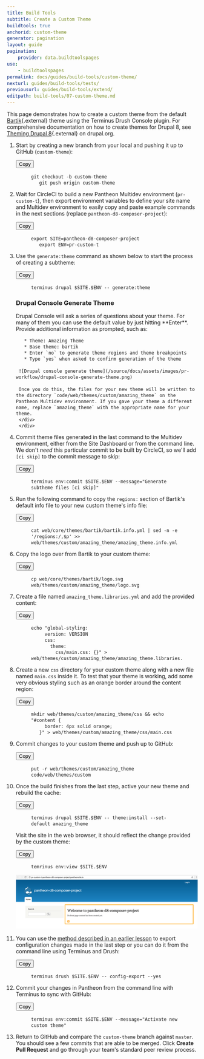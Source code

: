 ```yaml
---
title: Build Tools
subtitle: Create a Custom Theme
buildtools: true
anchorid: custom-theme
generator: pagination
layout: guide
pagination:
    provider: data.buildtoolspages
use:
    - buildtoolspages
permalink: docs/guides/build-tools/custom-theme/
nexturl: guides/build-tools/tests/
previousurl: guides/build-tools/extend/
editpath: build-tools/07-custom-theme.md
---
```

This page demonstrates how to create a custom theme from the default [Bartik](https://www.drupal.org/project/bartik){.external} theme using the Terminus Drush Console plugin. For comprehensive documentation on how to create themes for Drupal 8, see [Theming Drupal 8](https://www.drupal.org/docs/8/theming){.external} on drupal.org.

1. Start by creating a new branch from your local and pushing it up to GitHub (`custom-theme`):

    <div class="copy-snippet">
      <button class="btn btn-default btn-clippy" data-clipboard-target="#git-branch">Copy</button>
      <figure><pre id="git-branch"><code class="command bash" data-lang="bash">git checkout -b custom-theme
      git push origin custom-theme</code></pre></figure>
    </div>

2. Wait for CircleCI to build a new Pantheon Multidev environment (`pr-custom-t`), then export environment variables to define your site name and Multidev environment to easily copy and paste example commands in the next sections (replace `pantheon-d8-composer-project`):

    <div class="copy-snippet">
      <button class="btn btn-default btn-clippy" data-clipboard-target="#export-var1">Copy</button>
      <figure><pre id="export-var1"><code class="command bash" data-lang="bash">export SITE=pantheon-d8-composer-project
      export ENV=pr-custom-t</code></pre></figure>
    </div>


3. Use the `generate:theme` command as shown below to start the process of creating a subtheme:

    <div class="copy-snippet">
      <button class="btn btn-default btn-clippy" data-clipboard-target="#drush-generate-theme">Copy</button>
      <figure><pre id="drush-generate-theme"><code class="command bash" data-lang="bash">terminus drupal $SITE.$ENV -- generate:theme</code></pre></figure>
    </div>

    <div class="panel panel-drop panel-guide" id="accordion">
      <div class="panel-heading panel-drop-heading">
         <a class="accordion-toggle panel-drop-title collapsed" data-toggle="collapse" data-parent="#accordion" data-proofer-ignore data-target="#understand-drupal-console"><h3 class="panel-title panel-drop-title" style="cursor:pointer;"><span style="line-height:.9" class="glyphicons glyphicons-lightbulb"></span> Drupal Console Generate Theme</h3></a>
       </div>
       <div id="understand-drupal-console" class="collapse">
         <div class="panel-inner" markdown="1">
        Drupal Console will ask a series of questions about your theme. For many of them you can use the default value by just hitting **Enter**. Provide additional information as prompted, such as:

          * Theme: Amazing Theme
          * Base theme: bartik
          * Enter `no` to generate theme regions and theme breakpoints
          * Type `yes` when asked to confirm generation of the theme

        ![Drupal console generate theme](/source/docs/assets/images/pr-workflow/drupal-console-generate-theme.png)

        Once you do this, the files for your new theme will be written to the directory `code/web/themes/custom/amazing_theme` on the Pantheon Multidev environment. If you gave your theme a different name, replace `amazing_theme` with the appropriate name for your theme.
        </div>
        </div>
      </div>

4. Commit theme files generated in the last command to the Multidev environment, either from the Site Dashboard or from the command line. We don't _need_ this particular commit to be built by CircleCI, so we'll add `[ci skip]` to the commit message to skip:

    <div class="copy-snippet">
      <button class="btn btn-default btn-clippy" data-clipboard-target="#terminus-commit-template">Copy</button>
      <figure><pre id="terminus-commit-template"><code class="command bash" data-lang="bash">terminus env:commit $SITE.$ENV --message="Generate subtheme files [ci skip]"</code></pre></figure>
    </div>

5. Run the following command to copy the `regions:` section of Bartik's default info file to your new custom theme's info file:

    <div class="copy-snippet">
      <button class="btn btn-default btn-clippy" data-clipboard-target="#regions-copy">Copy</button>
      <figure><pre id="regions-copy"><code class="command bash" data-lang="bash">cat web/core/themes/bartik/bartik.info.yml | sed -n -e '/regions:/,$p' >> web/themes/custom/amazing_theme/amazing_theme.info.yml</code></pre></figure>
    </div>

7. Copy the logo over from Bartik to your custom theme:

    <div class="copy-snippet">
      <button class="btn btn-default btn-clippy" data-clipboard-target="#put-logo">Copy</button>
      <figure><pre id="put-logo"><code class="command bash" data-lang="bash">cp web/core/themes/bartik/logo.svg web/themes/custom/amazing_theme/logo.svg</code></pre></figure>
    </div>

8. Create a file named `amazing_theme.libraries.yml` and add the provided content:

    <div class="copy-snippet">
      <button class="btn btn-default btn-clippy" data-clipboard-target="#create-library">Copy</button>
      <figure><pre id="create-library"><code class="command bash" data-lang="bash">echo "global-styling:
        version: VERSION
        css:
          theme:
            css/main.css: {}" > web/themes/custom/amazing_theme/amazing_theme.libraries.yml</code></pre></figure>
    </div>

9. Create a new `css` directory for your custom theme along with a new file named `main.css` inside it. To test that your theme is working, add some very obvious styling such as an orange border around the content region:

    <div class="copy-snippet">
      <button class="btn btn-default btn-clippy" data-clipboard-target="#create-css-file">Copy</button>
      <figure><pre id="create-css-file"><code class="command bash" data-lang="bash">mkdir web/themes/custom/amazing_theme/css && echo "#content {
        border: 4px solid orange;
      }" > web/themes/custom/amazing_theme/css/main.css</code></pre></figure>
    </div>


10. Commit changes to your custom theme and push up to GitHub:

    <div class="copy-snippet">
      <button class="btn btn-default btn-clippy" data-clipboard-target="#upload-all-custom-theme">Copy</button>
      <figure><pre id="upload-all-custom-theme"><code class="sftp-command bash" data-lang="bash">put -r web/themes/custom/amazing_theme code/web/themes/custom</code></pre></figure>
    </div>

11. Once the build finishes from the last step, active your new theme and rebuild the cache:

    <div class="copy-snippet">
      <button class="btn btn-default btn-clippy" data-clipboard-target="#terminus-drupal-theme-install">Copy</button>
      <figure><pre id="terminus-drupal-theme-install"><code class="command bash" data-lang="bash">terminus drupal $SITE.$ENV -- theme:install --set-default amazing_theme</code></pre></figure>
    </div>

    Visit the site in the web browser, it should reflect the change provided by the custom theme:

    <div class="copy-snippet">
      <button class="btn btn-default btn-clippy" data-clipboard-target="#env-view">Copy</button>
      <figure><pre id="env-view"><code class="command bash" data-lang="bash">temrinus env:view $SITE.$ENV</code></pre></figure>
    </div>

    ![Modified css](/source/docs/assets/images/pr-workflow/modified-css.png)

12. You can use the [method described in an earlier lesson](/docs/guides/build-tools/configure/) to export configuration changes made in the last step or you can do it from the command line using Terminus and Drush:

    <div class="copy-snippet">
      <button class="btn btn-default btn-clippy" data-clipboard-target="#pathauto-export-config">Copy</button>
      <figure><pre id="pathauto-export-config"><code class="command bash" data-lang="bash">terminus drush $SITE.$ENV -- config-export --yes</code></pre></figure>
    </div>


13. Commit your changes in Pantheon from the command line with Terminus to sync with GitHub:

    <div class="copy-snippet">
      <button class="btn btn-default btn-clippy" data-clipboard-target="#pathauto-export-config-commit">Copy</button>
      <figure><pre id="pathauto-export-config-commit"><code class="command bash" data-lang="bash">terminus env:commit $SITE.$ENV --message="Activate new custom theme"</code></pre></figure>
    </div>

14. Return to GitHub and compare the `custom-theme` branch against `master`. You should see a few commits that are able to be merged. Click **Create Pull Request** and go through your team's standard peer review process.
